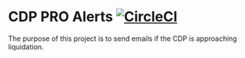 # CDP PRO Alerts [![CircleCI](https://img.shields.io/circleci/project/github/MainframeHQ/cdp-pro-alerts.svg)](https://circleci.com/gh/MainframeHQ/cdp-pro-alerts)

The purpose of this project is to send emails if the CDP is approaching liquidation.
